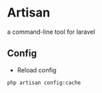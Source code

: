 # Artisan

a command-line tool for laravel

## Config

- Reload config
```bash
php artisan config:cache
```
